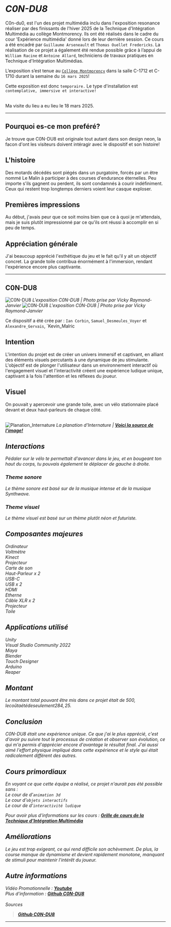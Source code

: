 # *C0N-DU8*

C0n-du0, est l'un des projet multimédia inclu dans l'exposition resonance réaliser par des finissants de l'hiver 2025 de la Technique d'Intégration Multimédia au collège Montmorency. Ils ont été réalisés dans le cadre du cour 'Expérience multimédia' donné lors de leur dernière session. Ce cours a été encadré par `Guillaume Arseneault` et `Thomas Ouellet Fredericks`. La réalisation de ce projet a également été rendue possible grâce à l’appui de `William Racine` et `Antoine Allard`, techniciens de travaux pratiques en Technique d'Intégration Multimédias.<br>

L’exposition s’est tenue au <ins>`Collège Montmorency`</ins> dans la salle C-1712 et C-1710 durant la semaine du `16 mars 2025`!<br>

Cette exposition est donc `temporaire.` Le type d'installation est `contemplative, immersive et interactive!` <br><br>

Ma visite du lieu a eu lieu le 18 mars 2025.<br>

***
 
## Pourquoi es-ce mon preféré?
Je trouve que C0N-DU8 est originale tout autant dans son design neon, la facon d'ont les visiteurs doivent intéragir avec le dispositif et son histoire!

## L'histoire
Des motards décédés sont piégés dans un purgatoire, forcés par un être nommé Le Malin à participer à des courses d'endurance éternelles. Peu importe s'ils gagnent ou perdent, ils sont condamnés à courir indéfiniment. Ceux qui restent trop longtemps derniers voient leur casque exploser.

## Premières impressions
Au début, j'avais peur que ce soit moins bien que ce à quoi je m'attendais, mais je suis plutôt impressionné par ce qu'ils ont réussi à accomplir en si peu de temps.

## Appréciation générale
J'ai beaucoup apprécié l'esthétique du jeu et le fait qu'il y ait un objectif concret. La grande toile contribua énormément à l'immersion, rendant l'expérience encore plus captivante.

***

## C0N-DU8
![C0N-DU8](medias/c0n_du8_01.jpg)
<i>L'exposition C0N-DU8 | Photo prise par Vicky Raymond-Janvier</i>
![C0N-DU8](medias/c0n_du8_02.jpg)
<i>L'exposition C0N-DU8 | Photo prise par Vicky Raymond-Janvier</i>

Ce dispositif a été crée par : `Ian Corbin`, `Samuel_Desmeules_Voyer` et `Alexandre_Gervais`, `Kevin_Malric

## Intention
L'intention du projet est de créer un univers immersif et captivant, en alliant des éléments visuels percutants à une dynamique de jeu stimulante. L'objectif est de plonger l'utilisateur dans un environnement interactif où l'engagement visuel et l'interactivité créent une expérience ludique unique, captivant à la fois l'attention et les réflexes du joueur.

## Visuel
On pouvait y apercevoir une grande toile, avec un vélo stationnaire placé devant et deux haut-parleurs de chaque côté.
<br><br>

![Planation_Internature](medias/plantation_internature.jpg)
<i>La planation d'Internature | **[Voici la source de l'image!](https://tprangers.github.io/internature/#/30_production/60_plantation/)**<i>

## Interactions
Pédaler sur le vélo te permettait d'avancer dans le jeu, et en bougeant ton haut du corps, tu pouvais également te déplacer de gauche à droite.

### Theme sonore
Le thème sonore est basé sur de la musique intense et de la musique Synthwave.

### Theme visuel
Le thème visuel est basé sur un thème plutôt néon et futuriste.

## Composantes majeures
Ordinateur<br>
Voltmètre<br>
Kinect<br>
Projecteur<br>
Carte de son<br>
Haut-Parleur x 2<br>
USB-C<br>
USB x 2<br>
HDMI<br>
Etherne<br>
Câble XLR x 2<br>
Projecteur<br>
Toile<br>

## Applications utilisé
Unity<br>
Visual Studio Community 2022<br>
Maya<br>
Blender<br>
Touch Designer<br>
Arduino<br>
Reaper<br>

## Montant
Le montant total pouvant être mis dans ce projet était de 500$, le coût a été de seulement 284,25$.

## Conclusion
C0N-DU8 était une expérience unique. Ce que j'ai le plus apprécié, c'est d'avoir pu suivre tout le processus de création et observer son évolution, ce qui m'a permis d'apprécier encore d'avantage le résultat final. J'ai aussi aimé l'effort physique impliqué dans cette expérience et le style qui était radicalement différent des autres.


## Cours primordiaux
En voyant ce que cette équipe a réalisé, ce projet n'aurait pas été possible sans :<br>
Le cour de d'`animation 3d`<br>
Le cour d'`objets interactifs`<br>
Le cour de d'`interactivité ludique`<br>

Pour avoir plus d'informations sur les cours : **[Grille de cours de la Technique d'Intégration Multimédia](https://www.cmontmorency.qc.ca/programmes/nos-programmes-detudes/techniques/techniques-dintegration-multimedia/grille-de-cours/)**

## Améliorations
Le jeu est trop exigeant, ce qui rend difficile son achèvement. De plus, la course manque de dynamisme et devient rapidement monotone, manquant de stimuli pour maintenir l'intérêt du joueur.

## Autre informations
Vidéo Promotionnelle : **[Youtube](https://www.youtube.com/watch?v=uQutqaW_Ego)** <br>
Plus d'information : **[Github C0N-DU8](https://gearshift-games.github.io/Web-C0N-DU8/#/)** <br><br>
Sources
> **[Github C0N-DU8](https://gearshift-games.github.io/Web-C0N-DU8/#/)**

***

